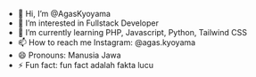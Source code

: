 - 👋 Hi, I’m @AgasKyoyama
- 👀 I’m interested in Fullstack Developer
- 🌱 I’m currently learning PHP, Javascript, Python, Tailwind CSS
- 📫 How to reach me Instagram: @agas.kyoyama
- 😄 Pronouns: Manusia Jawa
- ⚡ Fun fact: fun fact adalah fakta lucu

<!---
AgasKyoyama/AgasKyoyama is a ✨ special ✨ repository because its `README.md` (this file) appears on your GitHub profile.
You can click the Preview link to take a look at your changes.
--->
